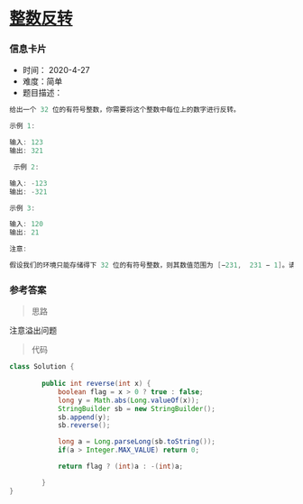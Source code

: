 # [整数反转](https://leetcode-cn.com/problems/reverse-integer/)

### 信息卡片

- 时间： 2020-4-27
- 难度：简单
- 题目描述：

```java
给出一个 32 位的有符号整数，你需要将这个整数中每位上的数字进行反转。

示例 1:

输入: 123
输出: 321

 示例 2:

输入: -123
输出: -321

示例 3:

输入: 120
输出: 21

注意:

假设我们的环境只能存储得下 32 位的有符号整数，则其数值范围为 [−231,  231 − 1]。请根据这个假设，如果反转后整数溢出那么就返回 0。
```



### 参考答案

> 思路

注意溢出问题



> 代码

```java
class Solution {
 
        public int reverse(int x) {
            boolean flag = x > 0 ? true : false;
            long y = Math.abs(Long.valueOf(x));
            StringBuilder sb = new StringBuilder();
            sb.append(y);
            sb.reverse();

            long a = Long.parseLong(sb.toString());
            if(a > Integer.MAX_VALUE) return 0;

            return flag ? (int)a : -(int)a;

        }
}
```
